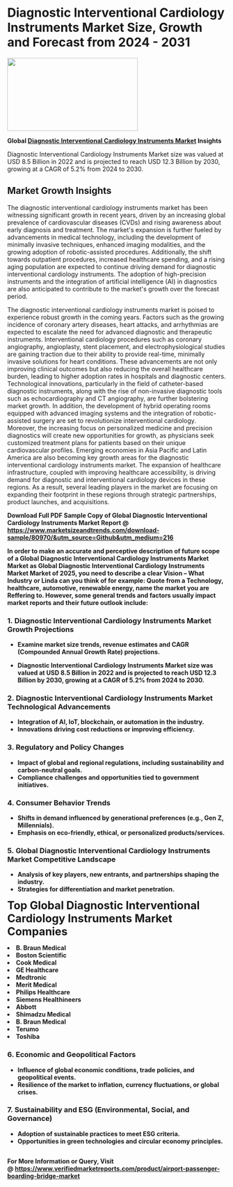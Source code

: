 <H1>Diagnostic Interventional Cardiology Instruments Market Size, Growth and Forecast from 2024 - 2031</H1><img class="aligncenter size-medium wp-image-584254" src="https://thirdeyenews.in/wp-content/uploads/2024/09/Global-Market-Research-300x168.jpeg" alt="" width="300" height="168" /><p><strong>Global&nbsp;<a href="https://www.marketsizeandtrends.com/download-sample/80970/&amp;utm_source=Github&utm_medium=216">Diagnostic Interventional Cardiology Instruments Market</a> Insights</strong></p><p>Diagnostic Interventional Cardiology Instruments Market size was valued at USD 8.5 Billion in 2022 and is projected to reach USD 12.3 Billion by 2030, growing at a CAGR of 5.2% from 2024 to 2030.</p><p><h2>Market Growth Insights</h2> <p>The diagnostic interventional cardiology instruments market has been witnessing significant growth in recent years, driven by an increasing global prevalence of cardiovascular diseases (CVDs) and rising awareness about early diagnosis and treatment. The market's expansion is further fueled by advancements in medical technology, including the development of minimally invasive techniques, enhanced imaging modalities, and the growing adoption of robotic-assisted procedures. Additionally, the shift towards outpatient procedures, increased healthcare spending, and a rising aging population are expected to continue driving demand for diagnostic interventional cardiology instruments. The adoption of high-precision instruments and the integration of artificial intelligence (AI) in diagnostics are also anticipated to contribute to the market's growth over the forecast period.</p> <p><strong></strong></p> <p>The diagnostic interventional cardiology instruments market is poised to experience robust growth in the coming years. Factors such as the growing incidence of coronary artery diseases, heart attacks, and arrhythmias are expected to escalate the need for advanced diagnostic and therapeutic instruments. Interventional cardiology procedures such as coronary angiography, angioplasty, stent placement, and electrophysiological studies are gaining traction due to their ability to provide real-time, minimally invasive solutions for heart conditions. These advancements are not only improving clinical outcomes but also reducing the overall healthcare burden, leading to higher adoption rates in hospitals and diagnostic centers. Technological innovations, particularly in the field of catheter-based diagnostic instruments, along with the rise of non-invasive diagnostic tools such as echocardiography and CT angiography, are further bolstering market growth. In addition, the development of hybrid operating rooms equipped with advanced imaging systems and the integration of robotic-assisted surgery are set to revolutionize interventional cardiology. Moreover, the increasing focus on personalized medicine and precision diagnostics will create new opportunities for growth, as physicians seek customized treatment plans for patients based on their unique cardiovascular profiles. Emerging economies in Asia Pacific and Latin America are also becoming key growth areas for the diagnostic interventional cardiology instruments market. The expansion of healthcare infrastructure, coupled with improving healthcare accessibility, is driving demand for diagnostic and interventional cardiology devices in these regions. As a result, several leading players in the market are focusing on expanding their footprint in these regions through strategic partnerships, product launches, and acquisitions.</p> <p><strong></p><p><span class=""><strong>Download Full PDF Sample Copy of Global Diagnostic Interventional Cardiology Instruments Market Report</strong> @ <a href="https://www.marketsizeandtrends.com/download-sample/80970/&amp;utm_source=Github&utm_medium=216" target="_blank">https://www.marketsizeandtrends.com/download-sample/80970/&amp;utm_source=Github&utm_medium=216</a></span></p><p>In order to make an accurate and perceptive description of future scope of a Global&nbsp;Diagnostic Interventional Cardiology Instruments Market Market as Global&nbsp;Diagnostic Interventional Cardiology Instruments Market Market of 2025, you need to describe a clear Vision &ndash; What Industry or Linda can you think of for example: Quote from a Technology, healthcare, automotive, renewable energy, name the market you are Reffering to. However, some general trends and factors usually impact market reports and their future outlook include:</p><h3>1.&nbsp;<strong>Diagnostic Interventional Cardiology Instruments Market Growth Projections</strong></h3><ul><li>Examine market size trends, revenue estimates and CAGR (Compounded Annual Growth Rate) projections.</li><li><p>Diagnostic Interventional Cardiology Instruments Market size was valued at USD 8.5 Billion in 2022 and is projected to reach USD 12.3 Billion by 2030, growing at a CAGR of 5.2% from 2024 to 2030.</p></li></ul><h3>2.&nbsp;<strong>Diagnostic Interventional Cardiology Instruments Market Technological Advancements</strong></h3><ul><li>Integration of AI, IoT, blockchain, or automation in the industry.</li><li>Innovations driving cost reductions or improving efficiency.</li></ul><h3>3.&nbsp;<strong>Regulatory and Policy Changes</strong></h3><ul><li>Impact of global and regional regulations, including sustainability and carbon-neutral goals.</li><li>Compliance challenges and opportunities tied to government initiatives.</li></ul><h3>4.&nbsp;<strong>Consumer Behavior Trends</strong></h3><ul><li>Shifts in demand influenced by generational preferences (e.g., Gen Z, Millennials).</li><li>Emphasis on eco-friendly, ethical, or personalized products/services.</li></ul><h3>5.&nbsp;<strong>Global Diagnostic Interventional Cardiology Instruments Market Competitive Landscape</strong></h3><ul><li>Analysis of key players, new entrants, and partnerships shaping the industry.</li><li>Strategies for differentiation and market penetration.</li></ul><p data-pm-slice="1 1 []"><span style="color: inherit; font-family: inherit; font-size: 25px;">Top Global Diagnostic Interventional Cardiology Instruments Market Companies</span></p><div class="" data-test-id=""><p><li>B. Braun Medical</li><li> Boston Scientific</li><li> Cook Medical</li><li> GE Healthcare</li><li> Medtronic</li><li> Merit Medical</li><li> Philips Healthcare</li><li> Siemens Healthineers</li><li> Abbott</li><li> Shimadzu Medical</li><li> B. Braun Medical</li><li> Terumo</li><li> Toshiba</li></p></div><h3>6.&nbsp;<strong>Economic and Geopolitical Factors</strong></h3><ul><li>Influence of global economic conditions, trade policies, and geopolitical events.</li><li>Resilience of the market to inflation, currency fluctuations, or global crises.</li></ul><h3>7.&nbsp;<strong>Sustainability and ESG (Environmental, Social, and Governance)</strong></h3><ul><li>Adoption of sustainable practices to meet ESG criteria.</li><li>Opportunities in green technologies and circular economy principles.</li></ul><h2><strong style="font-size: 14px;">For More Information or Query, Visit @&nbsp;</strong><a style="background-color: #ffffff; font-size: 14px;" href="https://www.marketsizeandtrends.com/report/diagnostic-interventional-cardiology-instruments-market/" target="_blank">https://www.verifiedmarketreports.com/product/airport-passenger-boarding-bridge-market</a></h2>
